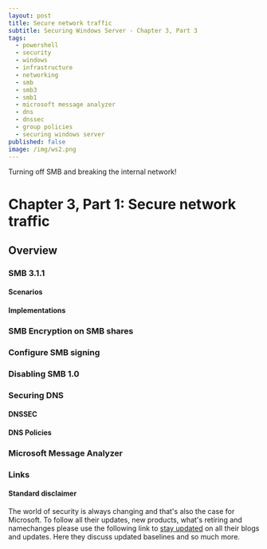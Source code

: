 ```yaml
---
layout: post
title: Secure network traffic
subtitle: Securing Windows Server - Chapter 3, Part 3
tags:
  - powershell
  - security
  - windows
  - infrastructure
  - networking
  - smb
  - smb3
  - smb1
  - microsoft message analyzer
  - dns
  - dnssec
  - group policies
  - securing windows server
published: false
image: /img/ws2.png
---
```


Turning off SMB and breaking the internal network!

# Chapter 3, Part 1: Secure network traffic

## Overview

### SMB 3.1.1

#### Scenarios

#### Implementations

### SMB Encryption on SMB shares

### Configure SMB signing

### Disabling SMB 1.0

### Securing DNS

#### DNSSEC

#### DNS Policies

### Microsoft Message Analyzer

### Links

#### Standard disclaimer

The world of security is always changing and that's also the case for Microsoft. To follow all their updates, new products, what's retiring and namechanges please use the following link to [stay updated](https://blogs.technet.microsoft.com/secguide/) on all their blogs and updates. Here they discuss updated baselines and so much more.